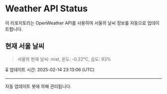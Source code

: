 
# Weather API Status

이 리포지토리는 OpenWeather API를 사용하여 서울의 날씨 정보를 자동으로 업데이트합니다.

## 현재 서울 날씨
> 서울의 현재 날씨: mist, 온도: -0.22°C, 습도: 93%

⏳ 업데이트 시간: 2025-02-14 23:13:06 (UTC)

---
자동 업데이트 봇에 의해 관리됩니다.
